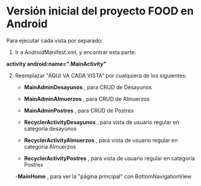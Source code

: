 # Versión inicial del proyecto FOOD en Android
Para ejecutar cada vista por separado:

1) Ir a AndroidManifest.xml, y encontrar esta parte:

 **activity android:name=".MainActivity"**
        
2) Reemplazar "AQUI VA CADA VISTA" por cualquiera de los siguientes:
   - **MainAdminDesayunos** , para CRUD de Desayunos
    - **MainAdminAlmuerzos** , para CRUD de Almuerzos
   - **MainAdminPostres** , para CRUD de Postres
   
   - **RecyclerActivityDesayunos** , para vista de usuario regular en categoría desayunos
    - **RecyclerActivityAlmuerzos** , para vista de usuario regular en categoría Almuerzos
   - **RecyclerActivityPostres** , para vista de usuario regular en categoría Postres
   
   -**MainHome** , para ver la "página principal" con BottomNavigationView
        

